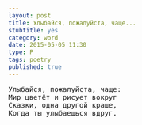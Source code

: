 ```yaml
---
layout: post
title: Улыбайся, пожалуйста, чаще...
stubtitle: yes
category: word
date: 2015-05-05 11:30
type: P
tags: poetry
published: true
---
```


<pre>
Улыбайся, пожалуйста, чаще:
Мир цветёт и рисует вокруг
Сказки, одна другой краше,
Когда ты улыбаешься вдруг.
</pre>
